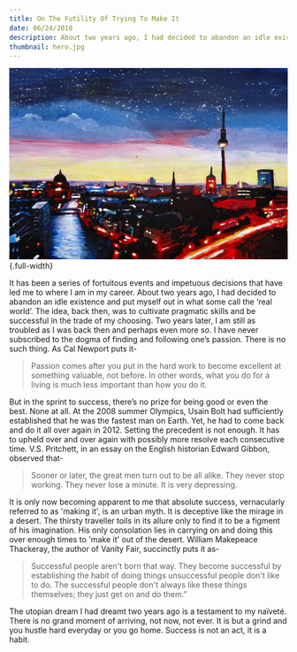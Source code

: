 ```yaml
---
title: On The Futility Of Trying To Make It
date: 06/24/2018
description: About two years ago, I had decided to abandon an idle existence and put myself out in what some call the 'real world’. The idea, back then, was to cultivate pragmatic skills and be successful in the trade of my choosing. Two years later, I am still as troubled as I was back then and perhaps even more so.
thumbnail: hero.jpg
---
```


![[‘Gloomy Skyline of Berlin’ - Painting by M Bleichner](https://www.saatchiart.com/art/Painting-Gloomy-Skyline-of-Berlin-Germany/311983/2040173/view)](./hero.jpg){.full-width}

It has been a series of fortuitous events and impetuous decisions that have led me to where I am in my career. About two years ago, I had decided to abandon an idle existence and put myself out in what some call the ‘real world’. The idea, back then, was to cultivate pragmatic skills and be successful in the trade of my choosing. Two years later, I am still as troubled as I was back then and perhaps even more so. I have never subscribed to the dogma of finding and following one’s passion. There is no such thing. As Cal Newport puts it-

> Passion comes after you put in the hard work to become excellent at something valuable, not before. In other words, what you do for a living is much less important than how you do it.

But in the sprint to success, there’s no prize for being good or even the best. None at all. At the 2008 summer Olympics, Usain Bolt had sufficiently established that he was the fastest man on Earth. Yet, he had to come back and do it all over again in 2012. Setting the precedent is not enough. It has to upheld over and over again with possibly more resolve each consecutive time. V.S. Pritchett, in an essay on the English historian Edward Gibbon, observed that-

> Sooner or later, the great men turn out to be all alike. They never stop working. They never lose a minute. It is very depressing.

It is only now becoming apparent to me that absolute success, vernacularly referred to as 'making it', is an urban myth. It is deceptive like the mirage in a desert. The thirsty traveller toils in its allure only to find it to be a figment of his imagination. His only consolation lies in carrying on and doing this over enough times to 'make it' out of the desert. William Makepeace Thackeray, the author of  Vanity Fair, succinctly puts it as-

> Successful people aren't born that way. They become successful by establishing the habit of doing things unsuccessful people don't like to do. The successful people don't always like these things themselves; they just get on and do them.”

The utopian dream I had dreamt two years ago is a testament to my naïveté. There is no grand moment of arriving, not now, not ever. It is but a grind and you hustle hard everyday or you go home. Success is not an act, it is a habit.
